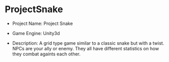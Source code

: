 # ProjectSnake
* Project Name: Project Snake

* Game Engine: Unity3d

* Description: A grid type game similar to a classic snake but with a twist. NPCs are your ally or enemy. They all have different statistics on how they combat againts each other.